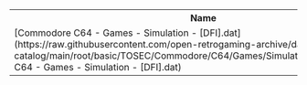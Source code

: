 <table>
<tr><th>Name</th><th>Size</th></tr>
<tr><td>
[Commodore C64 - Games - Simulation - [DFI].dat](https://raw.githubusercontent.com/open-retrogaming-archive/dat-catalog/main/root/basic/TOSEC/Commodore/C64/Games/Simulation/[DFI]/Commodore C64 - Games - Simulation - [DFI].dat)
</td><td>3747</td></tr>
</table>
